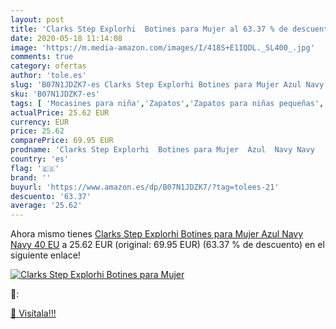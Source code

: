 ```yaml
---
layout: post
title: 'Clarks Step Explorhi  Botines para Mujer al 63.37 % de descuento'
date: 2020-05-18 11:14:08
image: 'https://m.media-amazon.com/images/I/418S+E1IQDL._SL400_.jpg'
comments: true
category: ofertas
author: 'tole.es'
slug: 'B07N1JDZK7-es Clarks Step Explorhi Botines para Mujer Azul Navy Navy 40 EU'
sku: 'B07N1JDZK7-es'
tags: [ 'Mocasines para niña','Zapatos','Zapatos para niñas pequeñas','Zapatos y complementos','botines', ]
actualPrice: 25.62 EUR
currency: EUR
price: 25.62
comparePrice: 69.95 EUR
prodname: 'Clarks Step Explorhi  Botines para Mujer  Azul  Navy Navy   40 EU'
country: 'es'
flag: '🇪🇸'
brand: ''
buyurl: 'https://www.amazon.es/dp/B07N1JDZK7/?tag=tolees-21'
descuento: '63.37'
average: '25.62'
---
```


Ahora mismo tienes [Clarks Step Explorhi  Botines para Mujer  Azul  Navy Navy   40 EU](https://www.amazon.es/dp/B07N1JDZK7/?tag=tolees-21) a 25.62 EUR (original: 69.95 EUR) (63.37 %  de descuento) en el siguiente enlace!

[![Clarks Step Explorhi  Botines para Mujer](https://m.media-amazon.com/images/I/418S+E1IQDL._SL400_.jpg)](https://www.amazon.es/dp/B07N1JDZK7/?tag=tolees-21)

🔎:


[🛒 Visítala!!!](https://www.amazon.es/dp/B07N1JDZK7/?tag=tolees-21)
